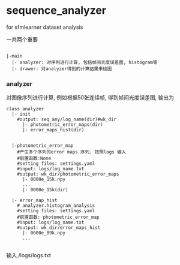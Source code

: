 # sequence_analyzer
for sfmlearner dataset analysis

一共两个重要
```

|-main
  |- analyzer: 对序列进行计算, 包括帧间光度误差图, histogram等
  |- drawer: 对analyzer得到的计算结果来绘图

```
### analyzer

对图像序列进行计算, 例如根据50张连续帧, 得到帧间光度误差图, 输出为

```
class analyzer
  |- init
    #output: seq_any/log_name(dir)#wk_dir
      |- photometric_error_maps(dir)
      |- error_maps_hist(dir)
      

  |-photometric_error_map
	#产生多个序列的error maps 序列, 按照logs 输入
	#前置函数:None
	#setting files: settings.yaml
	#input: logs/log_name.txt
	#output: wk_dir/photometric_error_maps
	  |- 0000e_15k.npy
	  ...
	  |- 0000e_15k(dir)
	
  |- error_map_hist
    # analyzer.histogram_analysis
    #setting files: settings.yaml
    #前置函数: photometric_error_map
    #input: logs/log_name.txt
    #output: wk_dir/error_maps_hist
      |- 0000e_09k.npy
      ...
      

```

输入./logs/logs.txt
